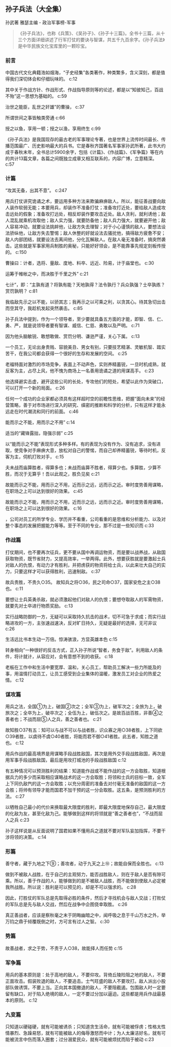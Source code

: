 ## 孙子兵法（大全集）

孙武著 雅瑟主编  -  政治军事榜-军事

> 《孙子兵法》，也称《兵策》、《吴孙子》、《孙子十三篇》。全书十三篇，从十三个方面详细讲述了行军打仗的要诀与智谋，共五千九百余字。《孙子兵法》是中华民族文化宝库里的一颗珍宝。


### 前言

中国古代文化典籍浩如烟海，“子史经集”各类著作，种类繁多，含义深刻，都是值得我们深切体会和仔细玩味的。 c:12

其中关于作战方针、作战形式、作战指导原则等的论述，都是以“知彼知己，百战不殆”这一思想为基础的。 c:59

治世之能臣，乱世之奸雄”的曹操， c:37

所谓世间之事皆触类旁通 c:66

授之以鱼，享用一顿；授之以渔，享用终生 c:99

《孙子兵法》是我国现存的最古老的军事理论专著，也是世界上流传时间最长、传播范围最广、历史影响最大的兵书。它是春秋齐国著名军事家孙武所著，此书大约成于春秋末年，全书总计5900余字，包括《计篇》、《作战篇》、《军争篇》等在内的共计13篇文章，各篇之间既独立成章又相互联系的，内容广博，立意精深。 c:57

### 计篇

“攻其无备，出其不意”。 c:247

用兵打仗讲究诡谲之术，要运用多种方法来欺骗麻痹敌人。所以，能征善战要向敌人装作软弱无能；本要用兵，却装作不准备打仗；准备攻打近处，要给敌人造成攻击远处的假象；准备攻打远处，相反却装作要攻击近处。敌人贪利，就利诱他；敌人混乱就乘机攻取他；敌人实力强，就要防备他；敌人兵力强大，就要避开他；敌人容易冲动，就要设法挑衅他，让敌方失去理智；对于小心谨慎的敌人，要想法设法骄纵他，让敌方失去警惕；敌人休整的好就设法去骚扰他，搞得敌方疲惫不安；敌人内部团结，就要设法去离间他，分化瓦解敌人。在敌人毫无准备时，搞突然袭击。这些就是军事家用兵制胜的奥秘，只能好好领会，是不能靠事先规定刻板传授的。 c:150

曹操曰：计者，选将、量敌、度地、料卒、远近、险易，计于庙堂也。 c:30

运筹于帷帐之中，而决胜于千里之外” c:21

七计”，即：“主孰有道？将孰有能？天地孰得？法令孰行？兵众孰强？士卒孰练？赏罚孰明？ c:81

我临敌先示之以不能，以骄其志；我再示之以可乘之利，以贪其心。待其急切出击而空其守，我趁机发起突然袭击。 c:85

孙子兵法中提到，作为一个领导者，至少要就具备五方面的才能，即智、信、仁、勇、严，就是说领导者要有智谋、威信、仁慈、勇敢以及严明。 c:71

因为他头脑敏锐、敢想敢做、赏罚分明、谦逊严谨，关心下属。 c:13

一个员工，无论出身贵贱、容貌美丑、男女有别，只要技艺精湛、灵敏机智、踏实苦干，在我公司都会获得一个很好的生存和发展的空间。 c:25

老福特面对激烈的市场竞争，表面上不动声色，实则养精蓄锐，一旦时机成熟，就反客为主，占尽上风，他不愧为商场上一名善用诡谲之道的用谋高手。 c:23

他选择避实击虚，避开这些公司的长处，专攻他们的短处，希望以此作为突破口，可以打开一个新的局面。 c:26

任何一个成功的企业家都必须具有这样超时空的前瞻性思维，把握“面向未来”的经营策略，善于对市场进行深入的研究、缜密的推断和科学的分析，只有这样才能永远走在时代潮流和同行的前面。 c:46

能而示之不能，用而示之不用” c:14

适当的“藏锋露拙，隐强示弱” c:25

以“能而示之不能”表现形式多种多样。有的表现为没有作为、没有追求，没有进取，使竞争对手麻痹大意，放松对自己的警惕，而自己却养精蓄锐，等待时机，反客为主，伺机打败对手， c:15

夫未战而庙算胜者，得算多也；未战而庙算不胜者，得算少也。多算胜，少算不胜，而况于无算乎！吾以此观之，胜负见矣 c:21

故能而示之不能，用而示之不用，近而示之远，远而示之近。审时度势善用谋略，在职场之上可以达到很好的效果。 c:45

故能而示之不能，用而示之不用，近而示之远，远而示之近。审时度势善用谋略，在职场之上可以达到很好的效果。  c:16

，公司对员工的所学专业、学历并不看重，公司看重的是思维和分析能力、以及对整个事态的发展把握能力等等。至于不同的专业，那不过是一些知识而 c:33

### 作战篇

打仗期间，也不要再次征兵，更不要从国中再调运物资，而是要以战养战，从敌国获取物资，既节省财力，又提高效率，一举两得。此外，想要获胜就是要激起士兵对敌人的仇恨，有动力才有胜利，并把虏获的物资将给士兵，以此来壮大自己的实力，只要这样才可以获得胜利，迅速制敌。 c:37

故兵贵胜，不贵久○35。    故知兵之将○36，民之司命○37，国家安危之主○38也。 c:11

要想让士兵英勇杀敌，就必须激起他们对敌人的仇恨；要想夺取敌人的军需物资，就要先对士卒进行物质奖励。 c:13

实行战略防御的一方，无疑可以采取持久抗击的战术，切不可急于求成；而实行战略进攻的一方，主张速战速决，反对旷日持久，无疑是最好的选择，无可非议 c:26

生活远比书本生动一万倍。惊涛骇浪，方显英雄本色 c:15

转身相向”一种很好的反击方式，正入孙子所说“智者，务食于敌”。利用敌人的条件，将计就计，从容应对，会有意想不到的收获。 c:18

老板在工作中和生活中要宽厚、温和，关心员工，帮助员工解决一些力所能及的事，用温情打动员工，让员工感受到企业集体的温暖，激发员工对企业的热爱之情。 c:12

### 谋攻篇

用兵之法，全国①为上，破国②次之；全军③为上，破军次之；全旅为上，破旅次之；全卒为上，破卒次之；全伍为上，破伍次之。是故百战百胜，非善④之善者也；不战而屈⑤人之兵，善之善者也。 c:21

故知胜○37有五：知可以与战不可以与战者胜，识众寡之用○38者胜，上下同欲○39者胜，以虞待不虞○40者胜，将能而君不御○41者胜。此五者，知胜之道也。 c:12

用兵作战的最高境界是用谋略手段战胜敌国，其次是用外交手段战胜敌国，再次是用军事手段战胜敌国，最后是用攻打城池的手段战胜敌国 c:12

有五种情况可以预测胜利的结果：知道能作战或不能作战的这一方会取胜，知道根据兵力的多少而采取相应谋略战术的这一方会取胜；将领和士兵的目标一致，全军上下同仇敌忾的这一方会取胜；以充分周密的准备去对付毫无准备的敌国的这一方会胜；将帅有领导才能而国君不加干预的这一分会取胜。这五条，是预测胜利的方法。 c:27

以牺牲自己最小的代价来换取最大限度的胜利，即最大限度地保存自己，最大限度的化敌为友，甚至化敌为己。能够做到这样的将领就是“善之善者也”，“不战而屈人之兵 c:23

孙子这样说是从反面说明了国君如果不懂用兵之道就不要对军队妄加指挥，不要干涉将领的决策。  c:14

### 形篇

善守者，藏于九地之下⑨；善攻者，动于九天之上⑩；故能自保而全胜也。 c:13

做到不被敌人战胜，在于自己的主观努力，能否战胜敌人，则在于敌人是否有隙可乘。所以，善于作战的人，能够做到的是不被敌人战胜，而不能做到使敌人必定被我所战胜。所以说：胜利是可以预见的，却是不可以强求的。 c:28

因此，打胜仗的军队总是先取得必胜的条件，然后才寻找机会与敌人交战；打败仗的军队总是先与敌人交战，然后在战争中企图侥幸取胜。 c:26

真正善战者，应该是察秋毫之末于阴晦幽暗之中，闻呼吸之息于千山万水之外，举万钧之鼎于倾覆既倒之时，方可言有过人之智。 c:30

### 势篇

故善战者，求之于势，不责于人○38，故能择人而任势 c:15

### 军争篇

用兵的基本原则是：处于高地的敌人，不要仰攻。背倚丘陵险阻之地的敌人，不要正面攻击。假装败退的敌人，不要追击。士气旺盛的敌人不要攻打。敌人派出小股部队做诱饵，不要上当。正向其本国撤退的敌人，不要阻截遏。包围敌人时一定要留有缺口，对于陷入绝境的敌人，一定不要过分加以逼迫。这些都是用兵作战最基本的原则。 c:12

### 九变篇

只知道以硬碰硬，就有可能被诱杀；只知道贪生活命，就有可能被俘虏；性格太性情暴烈、急躁易怒，就有可能被敌人的侮辱激怒而中计；为人太廉洁好名，就有可能被流言中伤而落入圈套；过分溺爱民众，就有可能被烦扰而陷于被动 c:23